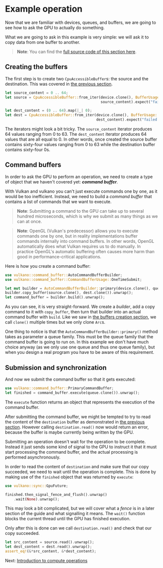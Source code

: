 # Example operation

Now that we are familiar with devices, queues, and buffers, we are going to see how to ask the GPU
to actually do something.

What we are going to ask in this example is very simple: we will ask it to copy data from one
buffer to another.

> **Note**: You can find the [full source code of this section
> here](https://github.com/vulkano-rs/vulkano-www/blob/master/examples/guide-example-operation.rs).

## Creating the buffers

The first step is to create two `CpuAccessibleBuffer`s: the source and the destination. This
was covered in [the previous section](/guide/buffer-creation).

```rust
let source_content = 0 .. 64;
let source = CpuAccessibleBuffer::from_iter(device.clone(), BufferUsage::all(), false,
                                            source_content).expect("failed to create buffer");

let dest_content = (0 .. 64).map(|_| 0);
let dest = CpuAccessibleBuffer::from_iter(device.clone(), BufferUsage::all(), false,
                                          dest_content).expect("failed to create buffer");
```

The iterators might look a bit tricky. The `source_content` iterator produces 64 values ranging
from 0 to 63. The `dest_content` iterator produces 64 values that are all equal to 0.
In other words, once created the source buffer contains sixty-four values ranging from 0 to 63
while the destination buffer contains sixty-four 0s.

## Command buffers

In order to ask the GPU to perform an operation, we need to create a type of object that we
haven't covered yet: ***command buffer***.

With Vulkan and vulkano you can't just execute commands one by one, as it would be too inefficient.
Instead, we need to build a *command buffer* that contains a list of commands that we want to
execute.

> **Note**: Submitting a command to the GPU can take up to several hundred microseconds, which is
> why we submit as many things as we can at once.

> **Note**: OpenGL (Vulkan's predecessor) allows you to execute commands one by one, but in reality
> implementations buffer commands internally into command buffers. In other words, OpenGL
> automatically does what Vulkan requires us to do manually. In practice OpenGL's automatic
> buffering often causes more harm than good in performance-critical applications.

Here is how you create a command buffer:

```rust
use vulkano::command_buffer::AutoCommandBufferBuilder;
use vulkano::command_buffer::CommandBufferUsage::OneTimeSubmit;

let mut builder = AutoCommandBufferBuilder::primary(device.clone(), queue.family(), OneTimeSubmit).unwrap();
builder.copy_buffer(source.clone(), dest.clone()).unwrap();
let command_buffer = builder.build().unwrap();
```

As you can see, it is very straight-forward. We create a *builder*, add a copy command to it with
`copy_buffer`, then turn that builder into an actual command buffer with `build`. Like we saw in
[the buffers creation section](/guide/buffer-creation), we call `clone()` multiple times but we
 only clone `Arc`s.

One thing to notice is that the `AutoCommandBufferBuilder::primary()` method takes as
parameter a queue family. This must be the queue family that the command buffer is going to run on.
In this example we don't have much choice anyway (as we only use one queue and thus one queue
family), but when you design a real program you have to be aware of this requirement.

## Submission and synchronization

And now we submit the command buffer so that it gets executed:

```rust
use vulkano::command_buffer::PrimaryCommandBuffer;
let finished = command_buffer.execute(queue.clone()).unwrap();
```

The `execute` function returns an object that represents the execution of the command buffer.

After submitting the command buffer, we might be tempted to try to read the content of the
`destination` buffer as demonstrated in [the previous section](/guide/buffer-creation). However
calling `destination.read()` now would return an error, because the buffer is maybe currently being
written by the GPU.

Submitting an operation doesn't wait for the operation to be complete. Instead it just sends some
kind of signal to the GPU to instruct it that it must start processing the command buffer, and the
actual processing is performed asynchronously.

In order to read the content of `destination` and make sure that our copy succeeded, we need to
wait until the operation is complete. This is done by making use of the `finished` object that
was returned by `execute`:

```rust
use vulkano::sync::GpuFuture;

finished.then_signal_fence_and_flush().unwrap()
    .wait(None).unwrap();
```

This may look a bit complicated, but we will cover what a *fence* is in a later section of the
guide and what signalling it means. The `wait()` function blocks the current thread until the GPU
has finished execution.

Only after this is done can we call `destination.read()` and check that our copy succeeded.

```rust
let src_content = source.read().unwrap();
let dest_content = dest.read().unwrap();
assert_eq!(&*src_content, &*dest_content);
```

Next: [Introduction to compute operations](/guide/compute-intro)
